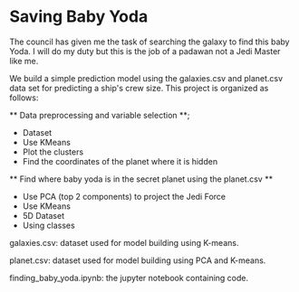 # Saving Baby Yoda
The council has given me the task of searching the galaxy to find this baby Yoda. I will do my duty but this is the job of a padawan not a Jedi Master like me.

We build a simple prediction model using the galaxies.csv and planet.csv data set for predicting a ship's crew size. 
This project is organized as follows: 

** Data preprocessing and variable selection **;


*  Dataset 
*  Use KMeans
*  Plot the clusters
*  Find the coordinates of the planet where it is hidden

** Find where baby yoda is in the secret planet using the planet.csv **
* Use PCA (top 2 components) to project the Jedi Force
* Use KMeans
* 5D Dataset
* Using classes

galaxies.csv: dataset used for model building using K-means.


planet.csv: dataset used for model building using PCA and K-means.


finding_baby_yoda.ipynb: the jupyter notebook containing code.
